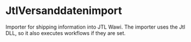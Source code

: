 # JtlVersanddatenimport
Importer for shipping information into JTL Wawi. The importer uses the Jtl DLL, so it also executes workflows if they are set.
